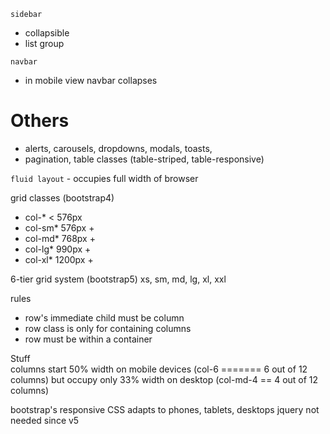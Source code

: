 `sidebar`
- collapsible
- list group

`navbar`
- in mobile view navbar collapses

# Others
- alerts, carousels, dropdowns, modals, toasts, 
- pagination, table classes (table-striped, table-responsive)

`fluid layout` - occupies full width of browser


grid classes (bootstrap4)
- col-*         < 576px
- col-sm*       576px +
- col-md*       768px + 
- col-lg*       990px +
- col-xl*       1200px + 


6-tier grid system (bootstrap5)
xs, sm, md, lg, xl, xxl

<div class="container">
    <div class="row">
        <div class="col-6 col-md-3"></div>
        <div class="col-6 col-md-3"></div>
        <div class="col-6 col-md-3"></div>
        <div class="col-6 col-md-3"></div>
    </div>
</div>

rules
- row's immediate child must be column
- row class is only for containing columns
- row must be within a container

<div class="col-6 col-md-4">Stuff</div>
columns start 50% width on mobile devices (col-6 ======= 6 out of 12 columns)
but occupy only 33% width on desktop        (col-md-4 == 4 out of 12 columns)

bootstrap's responsive CSS adapts to phones, tablets, desktops
jquery not needed since v5

